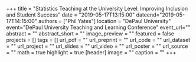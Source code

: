 +++
title = "Statistics Teaching at the University Level: Improving Inclusion and Student Success"
date = "2019-05-17T13:15:00"
dateend="2019-05-17T14:15:00"
authors = ["Phil Yates"]
location = "DePaul University"
event="DePaul University Teaching and Learning Conference"
event_url=""
abstract = ""
abstract_short = ""
image_preview = ""
featured = false
projects = []
tags = []
url_pdf = ""
url_preprint = ""
url_code = ""
url_dataset = ""
url_project = ""
url_slides = ""
url_video = ""
url_poster = ""
url_source = ""
math = true
highlight = true
[header]
image = ""
caption = ""
+++

